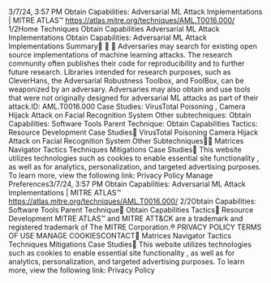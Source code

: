 3/7/24, 3:57 PM Obtain Capabilities: Adversarial ML Attack Implementations | MITRE ATLAS™
https://atlas.mitre.org/techniques/AML.T0016.000/ 1/2Home Techniques Obtain Capabilities
Adversarial ML Attack Implementations
Obtain Capabilities: Adversarial
ML Attack Implementations
Summary󰅂 󰅂 󰅂
Adversaries may search for existing open source
implementations of machine learning attacks. The research
community often publishes their code for reproducibility
and to further future research. Libraries intended for
research purposes, such as CleverHans, the Adversarial
Robustness Toolbox, and FoolBox, can be weaponized by
an adversary. Adversaries may also obtain and use tools
that were not originally designed for adversarial ML attacks
as part of their attack.ID: AML.T0016.000
Case Studies: VirusTotal
Poisoning , Camera Hijack
Attack on Facial Recognition
System
Other subtechniques:
Obtain Capabilities:
Software Tools
Parent Technique: Obtain
Capabilities
Tactics: Resource
Development
Case Studies󰅀
VirusTotal Poisoning
Camera Hijack Attack on Facial Recognition System
Other Subtechniques󰅀󰍜 Matrices Navigator Tactics Techniques Mitigations Case Studies󰍝
This website utilizes technologies such as cookies to enable essential site functionality , as well as
for analytics, personalization, and targeted advertising purposes. To learn more, view the following
link: Privacy Policy
Manage Preferences3/7/24, 3:57 PM Obtain Capabilities: Adversarial ML Attack Implementations | MITRE ATLAS™
https://atlas.mitre.org/techniques/AML.T0016.000/ 2/2Obtain Capabilities: Software Tools
Parent Technique󰅀
Obtain Capabilities
Tactics󰅀
Resource Development
MITRE ATLAS™ and MITRE ATT&CK are a trademark and registered
trademark of The MITRE Corporation.®
PRIVACY POLICY TERMS OF USE MANAGE COOKIESCONTACT󰍜 Matrices Navigator Tactics Techniques Mitigations Case Studies󰍝
This website utilizes technologies such as cookies to enable essential site functionality , as well as
for analytics, personalization, and targeted advertising purposes. To learn more, view the following
link: Privacy Policy